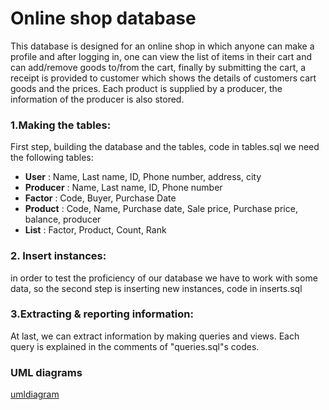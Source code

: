 

# Online shop database

This database is designed for an online shop in which anyone can make a profile and after logging in, one can view the list of items in their cart and can add/remove goods to/from the cart, finally by submitting the cart, a receipt is provided to customer which shows the details of customers cart goods and the prices.
Each product is supplied by a producer, the information of the producer is also stored.
### 1.Making the tables:
First step, building the database and the tables, code in tables.sql
we need the following tables:
- **User** : Name, Last name, ID, Phone number, address, city
- **Producer** : Name, Last name, ID, Phone number
- **Factor** : Code, Buyer, Purchase Date
- **Product** : Code, Name, Purchase date, Sale price, Purchase price, balance, producer
- **List** : Factor, Product, Count, Rank

### 2. Insert instances:
in order to test the proficiency of our database we have to work with some data, so the second step is inserting new instances, code in inserts.sql
### 3.Extracting & reporting information:
At last, we can extract information by making queries and views. Each query is explained in the comments of "queries.sql"s codes.
### UML diagrams

[umldiagram](https://github.com/pariyamd/Online-Shop-Database/blob/master/diagram.uml)
